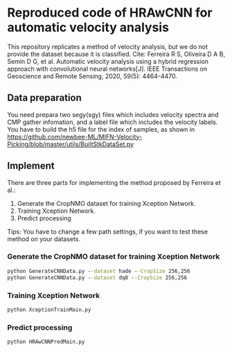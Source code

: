 # Reproduced code of HRAwCNN for automatic velocity analysis
This repository replicates a method of velocity analysis, but we do not provide the dataset because it is classified.
Cite: Ferreira R S, Oliveira D A B, Semin D G, et al. Automatic velocity analysis using a hybrid regression approach with convolutional neural networks[J]. IEEE Transactions on Geoscience and Remote Sensing, 2020, 59(5): 4464-4470.

## Data preparation
You need prepara two segy(sgy) files which includes velocity spectra and CMP gather infomation, and a label file which includes the velocity labels. You have to build the h5 file for the index of samples, as shown in https://github.com/newbee-ML/MIFN-Velocity-Picking/blob/master/utils/BuiltStkDataSet.py

## Implement
There are three parts for implementing the method proposed by Ferreira et al.: 
1) Generate the CropNMO dataset for training Xception Network. 
2) Training Xception Network. 
3) Predict processing

Tips:
You have to change a few path settings, if you want to test these method on your datasets.

### Generate the CropNMO dataset for training Xception Network
```cmd
python GenerateCNNData.py --dataset hade --CropSize 256,256
python GenerateCNNData.py --dataset dq8 --CropSize 256,256
```

### Training Xception Network
```cmd
python XceptionTrainMain.py
```


### Predict processing

```cmd
python HRAwCNNPredMain.py
```